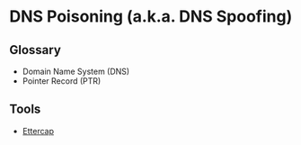 # DNS Poisoning (a.k.a. DNS Spoofing)

<!--
https://www.youtube.com/watch?v=-98YGG1Y1Io
-->

## Glossary

- Domain Name System (DNS)
- Pointer Record (PTR)

## Tools

- [Ettercap](/cyber-security/tools/ettercap.md)

<!--
/etc/ettercap
dns_spoof
-->
